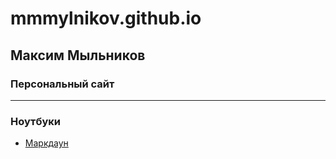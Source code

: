 # mmmylnikov.github.io
## Максим Мыльников
### Персональный сайт

---

### Ноутбуки
* [Маркдаун](mmmylnikov.github.io/notebook/md.md)